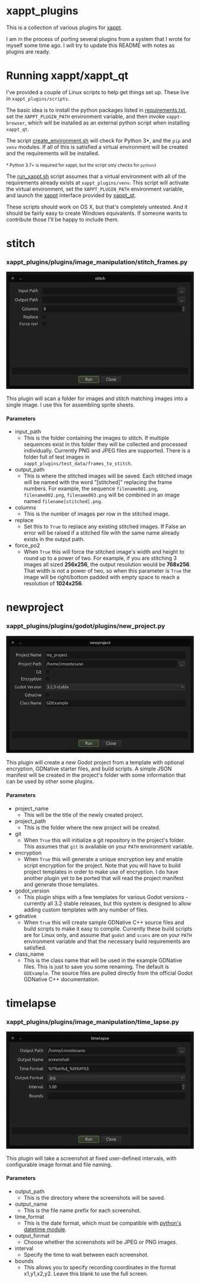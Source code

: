# xappt_plugins

This is a collection of various plugins for [xappt](https://github.com/cmontesano/xappt).

I am in the process of porting several plugins from a system that I wrote for myself some time ago. I will try to update this README with notes as plugins are ready.

# Running xappt/xappt_qt

I've provided a couple of Linux scripts to help get things set up. These live in `xappt_plugins/scripts`.

The basic idea is to install the python packages listed in [requirements.txt](https://github.com/cmontesano/xappt_plugins/blob/master/requirements.txt), set the `XAPPT_PLUGIN_PATH` environment variable, and then invoke `xappt-browser`, which will be installed as an external python script when installing `xappt_qt`.

The script [create_environment.sh](https://github.com/cmontesano/xappt_plugins/blob/master/scripts/create_environment.sh) will check for Python 3*, and the `pip` and `venv` modules. If all of this is satisfied a virtual environment will be created and the requirements will be installed.

<small>* Python 3.7+ is required for xappt, but the script only checks for `python3`</small>

The [run_xappt.sh](https://github.com/cmontesano/xappt_plugins/blob/master/scripts/run_xappt.sh) script assumes that a virtual environment with all of the requirements already exists at `xappt_plugins/venv`. 
This script will activate the virtual environment, set the `XAPPT_PLUGIN_PATH` environment variable, and launch the [xappt](https://github.com/cmontesano/xappt) interface provided by [xappt_qt](https://github.com/cmontesano/xappt_qt).

These scripts should work on OS X, but that's completely untested. And it should be fairly easy to create Windows equivalents. If someone wants to contribute those I'll be happy to include them.

# stitch
### xappt_plugins/plugins/image_manipulation/stitch_frames.py

![stitch](images/stitch-plugin.png)

This plugin will scan a folder for images and stitch matching images into a single image. I use this for assembling sprite sheets.

#### Parameters

- input_path
  - This is the folder containing the images to stitch. If multiple sequences exist in this folder they will be collected and processed individually. Currently PNG and JPEG files are supported. There is a folder full of test images in `xappt_plugins/test_data/frames_to_stitch`.
- output_path
  - This is where the stitched images will be saved. Each stitched image will be named with the word "\[stitched]" replacing the frame numbers. For example, the sequence `filename001.png`, `filename002.png`, `filename003.png` will be combined in an image named `filename[stitched].png`.
- columns
  - This is the number of images per row in the stitched image.
- replace
  - Set this to `True` to replace any existing stitched images. If False an error will be raised if a stitched file with the same name already exists in the output path.
- force_po2
  - When `True` this will force the stitched image's width and height to round up to a power of two. For example, if you are stitching 3 images all sized **256x256**, the output resolution would be **768x256**. That width is not a power of two, so when this parameter is `True` the image will be right/bottom padded with empty space to reach a resolution of **1024x256**.

# newproject
### xappt_plugins/plugins/godot/plugins/new_project.py

![newproject](images/newproject-plugin.png)

This plugin will create a new Godot project from a template with optional encryption, GDNative starter files, and build scripts. A simple JSON manifest will be created in the project's folder with some information that can be used by other some plugins.

#### Parameters

- project_name
  - This will be the title of the newly created project.
- project_path
  - This is the folder where the new project will be created.
- git
  - When `True` this will initialize a git repository in the project's folder. This assumes that `git` is available on your `PATH` environment variable.
- encryption
  - When `True` this will generate a unique encryption key and enable script encryption for the project. Note that you will have to build project templates in order to make use of encryption. I do have another plugin yet to be ported that will read the project manifest and generate those templates.
- godot_version
  - This plugin ships with a few templates for various Godot versions - currently all 3.2 stable releases, but this system is designed to allow adding custom templates with any number of files.
- gdnative
  - When `True` this will create sample GDNative C++ source files and build scripts to make it easy to compile. Currently these build scripts are for Linux only, and assume that `godot` and `scons` are on your `PATH` environment variable and that the necessary build requirements are satisfied.
- class_name
  - This is the class name that will be used in the example GDNative files. This is just to save you some renaming. The default is `GDExample`. The source files are pulled directly from the official Godot GDNative C++ documentation.

# timelapse
### xappt_plugins/plugins/image_manipulation/time_lapse.py

![timelapse](images/timelapse-plugin.png)

This plugin will take a screenshot at fixed user-defined intervals, with configurable image format and file naming.

#### Parameters

- output_path
  - This is the directory where the screenshots will be saved.
- output_name
  - This is the file name prefix for each screenshot.
- time_format
  - This is the date format, which must be compatible with [python's datetime module](https://docs.python.org/3/library/datetime.html#strftime-and-strptime-format-codes).
- output_format
  - Choose whether the screenshots will be JPEG or PNG images.
- interval
  - Specify the time to wait between each screenshot.
- bounds
  - This allows you to specify recording coordinates in the format x1,y1,x2,y2. Leave this blank to use the full screen.
